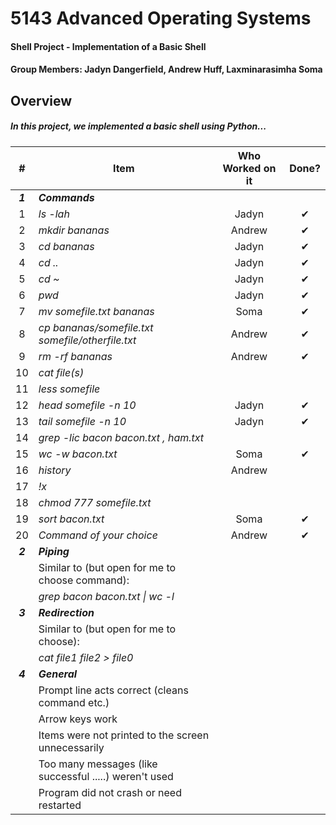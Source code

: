 # 5143 Advanced Operating Systems
#### Shell Project - Implementation of a Basic Shell
#### Group Members: Jadyn Dangerfield, Andrew Huff, Laxminarasimha Soma

## Overview
##### In this project, we implemented a basic shell using Python...
|    #    | Item                                                   |  Who Worked on it  | Done? |
| :-----: | ------------------------------------------------------ | :----------------: | :---: |
| **_1_** | **_Commands_**                                         ||        |
|    1    | _ls -lah_                                              |Jadyn|✔      |
|    2    | _mkdir bananas_                                        |Andrew|✔       |
|    3    | _cd bananas_                                           |Jadyn|✔        |
|    4    | _cd .._                                                |Jadyn|✔        |
|    5    | _cd ~_                                                 |Jadyn|✔        |
|    6    | _pwd_                                                  |Jadyn|✔      |
|    7    | _mv somefile.txt bananas_                              |Soma| ✔       |
|    8    | _cp bananas/somefile.txt somefile/otherfile.txt_       |Andrew|✔      |
|    9    | _rm -rf bananas_                                       |Andrew| ✔      |
|   10    | _cat file(s)_                                          ||        |
|   11    | _less somefile_                                        ||        |
|   12    | _head somefile -n 10_                                  |Jadyn|✔        |
|   13    | _tail somefile -n 10_                                  |Jadyn|✔        |
|   14    | _grep -lic bacon bacon.txt , ham.txt_                  ||        |
|   15    | _wc -w bacon.txt_                                      |Soma| ✔       |
|   16    | _history_                                              |Andrew|        |
|   17    | _!x_                                                   ||        |
|   18    | _chmod 777 somefile.txt_                               ||        |
|   19    | _sort bacon.txt_                                       |Soma|✔       |
|   20    | _Command of your choice_                               |Andrew|✔        |
| **_2_** | **_Piping_**                                           ||        |
|         | Similar to (but open for me to choose command):        ||        |
|         | _grep bacon bacon.txt \| wc -l_                        ||        |
| **_3_** | **_Redirection_**                                      ||        |
|         | Similar to (but open for me to choose):                ||        |
|         | _cat file1 file2 > file0_                              ||        |
| **_4_** | **_General_**                                          |         |
|         | Prompt line acts correct (cleans command etc.)         ||        |
|         | Arrow keys work                                        ||        |
|         | Items were not printed to the screen unnecessarily     ||        |
|         | Too many messages (like successful .....) weren't used ||        |
|         | Program did not crash or need restarted                ||        |
